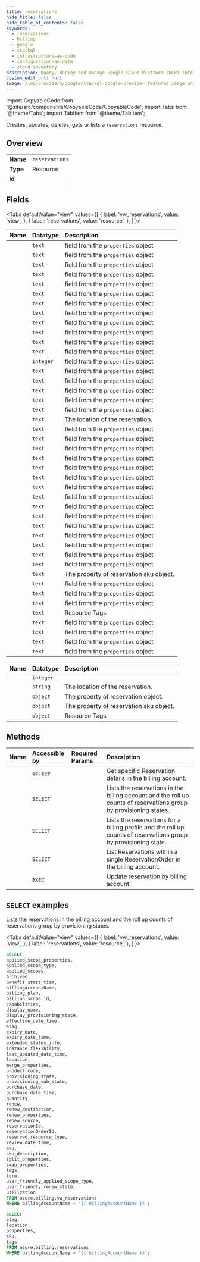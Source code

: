 ```yaml
---
title: reservations
hide_title: false
hide_table_of_contents: false
keywords:
  - reservations
  - billing
  - google
  - stackql
  - infrastructure-as-code
  - configuration-as-data
  - cloud inventory
description: Query, deploy and manage Google Cloud Platform (GCP) infrastructure and resources using SQL
custom_edit_url: null
image: /img/providers/google/stackql-google-provider-featured-image.png
---
```


import CopyableCode from '@site/src/components/CopyableCode/CopyableCode';
import Tabs from '@theme/Tabs';
import TabItem from '@theme/TabItem';

Creates, updates, deletes, gets or lists a <code>reservations</code> resource.

## Overview
<table><tbody>
<tr><td><b>Name</b></td><td><code>reservations</code></td></tr>
<tr><td><b>Type</b></td><td>Resource</td></tr>
<tr><td><b>Id</b></td><td><CopyableCode code="azure.billing.reservations" /></td></tr>
</tbody></table>

## Fields
<Tabs
    defaultValue="view"
    values={[
        { label: 'vw_reservations', value: 'view', },
        { label: 'reservations', value: 'resource', },
    ]
}>
<TabItem value="view">

| Name | Datatype | Description |
|:-----|:---------|:------------|
| <CopyableCode code="applied_scope_properties" /> | `text` | field from the `properties` object |
| <CopyableCode code="applied_scope_type" /> | `text` | field from the `properties` object |
| <CopyableCode code="applied_scopes" /> | `text` | field from the `properties` object |
| <CopyableCode code="archived" /> | `text` | field from the `properties` object |
| <CopyableCode code="benefit_start_time" /> | `text` | field from the `properties` object |
| <CopyableCode code="billingAccountName" /> | `text` | field from the `properties` object |
| <CopyableCode code="billing_plan" /> | `text` | field from the `properties` object |
| <CopyableCode code="billing_scope_id" /> | `text` | field from the `properties` object |
| <CopyableCode code="capabilities" /> | `text` | field from the `properties` object |
| <CopyableCode code="display_name" /> | `text` | field from the `properties` object |
| <CopyableCode code="display_provisioning_state" /> | `text` | field from the `properties` object |
| <CopyableCode code="effective_date_time" /> | `text` | field from the `properties` object |
| <CopyableCode code="etag" /> | `integer` | field from the `properties` object |
| <CopyableCode code="expiry_date" /> | `text` | field from the `properties` object |
| <CopyableCode code="expiry_date_time" /> | `text` | field from the `properties` object |
| <CopyableCode code="extended_status_info" /> | `text` | field from the `properties` object |
| <CopyableCode code="instance_flexibility" /> | `text` | field from the `properties` object |
| <CopyableCode code="last_updated_date_time" /> | `text` | field from the `properties` object |
| <CopyableCode code="location" /> | `text` | The location of the reservation. |
| <CopyableCode code="merge_properties" /> | `text` | field from the `properties` object |
| <CopyableCode code="product_code" /> | `text` | field from the `properties` object |
| <CopyableCode code="provisioning_state" /> | `text` | field from the `properties` object |
| <CopyableCode code="provisioning_sub_state" /> | `text` | field from the `properties` object |
| <CopyableCode code="purchase_date" /> | `text` | field from the `properties` object |
| <CopyableCode code="purchase_date_time" /> | `text` | field from the `properties` object |
| <CopyableCode code="quantity" /> | `text` | field from the `properties` object |
| <CopyableCode code="renew" /> | `text` | field from the `properties` object |
| <CopyableCode code="renew_destination" /> | `text` | field from the `properties` object |
| <CopyableCode code="renew_properties" /> | `text` | field from the `properties` object |
| <CopyableCode code="renew_source" /> | `text` | field from the `properties` object |
| <CopyableCode code="reservationId" /> | `text` | field from the `properties` object |
| <CopyableCode code="reservationOrderId" /> | `text` | field from the `properties` object |
| <CopyableCode code="reserved_resource_type" /> | `text` | field from the `properties` object |
| <CopyableCode code="review_date_time" /> | `text` | field from the `properties` object |
| <CopyableCode code="sku" /> | `text` | The property of reservation sku object. |
| <CopyableCode code="sku_description" /> | `text` | field from the `properties` object |
| <CopyableCode code="split_properties" /> | `text` | field from the `properties` object |
| <CopyableCode code="swap_properties" /> | `text` | field from the `properties` object |
| <CopyableCode code="tags" /> | `text` | Resource Tags |
| <CopyableCode code="term" /> | `text` | field from the `properties` object |
| <CopyableCode code="user_friendly_applied_scope_type" /> | `text` | field from the `properties` object |
| <CopyableCode code="user_friendly_renew_state" /> | `text` | field from the `properties` object |
| <CopyableCode code="utilization" /> | `text` | field from the `properties` object |
</TabItem>
<TabItem value="resource">

| Name | Datatype | Description |
|:-----|:---------|:------------|
| <CopyableCode code="etag" /> | `integer` |  |
| <CopyableCode code="location" /> | `string` | The location of the reservation. |
| <CopyableCode code="properties" /> | `object` | The property of reservation object. |
| <CopyableCode code="sku" /> | `object` | The property of reservation sku object. |
| <CopyableCode code="tags" /> | `object` | Resource Tags |
</TabItem></Tabs>

## Methods
| Name | Accessible by | Required Params | Description |
|:-----|:--------------|:----------------|:------------|
| <CopyableCode code="get_by_reservation_order" /> | `SELECT` | <CopyableCode code="billingAccountName, reservationId, reservationOrderId" /> | Get specific Reservation details in the billing account. |
| <CopyableCode code="list_by_billing_account" /> | `SELECT` | <CopyableCode code="billingAccountName" /> | Lists the reservations in the billing account and the roll up counts of reservations group by provisioning states. |
| <CopyableCode code="list_by_billing_profile" /> | `SELECT` | <CopyableCode code="billingAccountName, billingProfileName" /> | Lists the reservations for a billing profile and the roll up counts of reservations group by provisioning state. |
| <CopyableCode code="list_by_reservation_order" /> | `SELECT` | <CopyableCode code="billingAccountName, reservationOrderId" /> | List Reservations within a single ReservationOrder in the billing account. |
| <CopyableCode code="update_by_billing_account" /> | `EXEC` | <CopyableCode code="billingAccountName, reservationId, reservationOrderId" /> | Update reservation by billing account. |

## `SELECT` examples

Lists the reservations in the billing account and the roll up counts of reservations group by provisioning states.

<Tabs
    defaultValue="view"
    values={[
        { label: 'vw_reservations', value: 'view', },
        { label: 'reservations', value: 'resource', },
    ]
}>
<TabItem value="view">

```sql
SELECT
applied_scope_properties,
applied_scope_type,
applied_scopes,
archived,
benefit_start_time,
billingAccountName,
billing_plan,
billing_scope_id,
capabilities,
display_name,
display_provisioning_state,
effective_date_time,
etag,
expiry_date,
expiry_date_time,
extended_status_info,
instance_flexibility,
last_updated_date_time,
location,
merge_properties,
product_code,
provisioning_state,
provisioning_sub_state,
purchase_date,
purchase_date_time,
quantity,
renew,
renew_destination,
renew_properties,
renew_source,
reservationId,
reservationOrderId,
reserved_resource_type,
review_date_time,
sku,
sku_description,
split_properties,
swap_properties,
tags,
term,
user_friendly_applied_scope_type,
user_friendly_renew_state,
utilization
FROM azure.billing.vw_reservations
WHERE billingAccountName = '{{ billingAccountName }}';
```
</TabItem>
<TabItem value="resource">


```sql
SELECT
etag,
location,
properties,
sku,
tags
FROM azure.billing.reservations
WHERE billingAccountName = '{{ billingAccountName }}';
```
</TabItem></Tabs>

